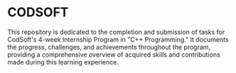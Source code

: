 # CODSOFT
This repository is dedicated to the completion and submission of tasks for CodSoft's 4-week Internship Program in "C++ Programming." It documents the progress, challenges, and achievements throughout the program, providing a comprehensive overview of acquired skills and contributions made during this learning experience.
